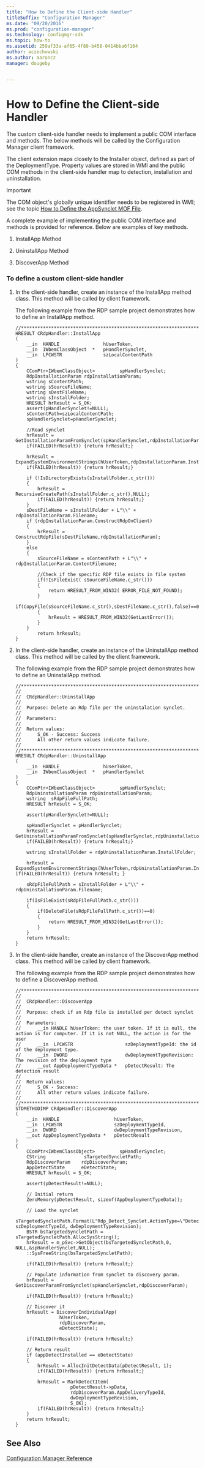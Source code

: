 ```yaml
---
title: "How to Define the Client-side Handler"
titleSuffix: "Configuration Manager"
ms.date: "09/20/2016"
ms.prod: "configuration-manager"
ms.technology: configmgr-sdk
ms.topic: how-to
ms.assetid: 259af33a-af65-4f80-b458-0414bba6f164
author: aczechowski
ms.author: aaroncz
manager: dougeby


---
```

# How to Define the Client-side Handler
The custom client-side handler needs to implement a public COM interface and methods. The below methods will be called by the Configuration Manager client framework.  

 The client extension maps closely to the Installer object, defined as part of the DeploymentType. Property values are stored in WMI and the public COM methods in the client-side handler map to detection, installation and uninstallation.  

> [!IMPORTANT]
>  The COM object's globally unique identifier needs to be registered in WMI; see the topic [How to Define the AppSynclet MOF File](../../develop/apps/how-to-define-the-appsynclet-mof-file.md).  

 A complete example of implementing the public COM interface and methods is provided for reference. Below are examples of key methods.  

1.  InstallApp Method  

2.  UninstallApp Method  

3.  DiscoverApp Method  

### To define a custom client-side handler  

1.  In the client-side handler, create an instance of the InstallApp method class. This method will be called by client framework.  

     The following example from the RDP sample project demonstrates how to define an InstallApp method.  

    ```  
    //***********************************************************************  
    HRESULT CRdpHandler::InstallApp  
    (  
        __in  HANDLE                hUserToken,   
        __in  IWbemClassObject  *   pHandlerSynclet,   
        __in  LPCWSTR               szLocalContentPath  
    )   
    {  
        CComPtr<IWbemClassObject>         spHandlerSynclet;   
        RdpInstallationParam rdpInstallationParam;   
        wstring sContentPath;   
        wstring sSourceFileName;   
        wstring sDestFileName;   
        wstring sInstallFolder;   
        HRESULT hrResult = S_OK;   
        assert(pHandlerSynclet!=NULL);   
        sContentPath=szLocalContentPath;   
        spHandlerSynclet=pHandlerSynclet;   

        //Read synclet  
        hrResult = GetInstallationParamFromSynclet(spHandlerSynclet,rdpInstallationParam);   
        if(FAILED(hrResult)) {return hrResult;}   

        hrResult = ExpandSystemEnvironmentStrings(hUserToken,rdpInstallationParam.InstallFolder.c_str(),sInstallFolder);   
        if(FAILED(hrResult)) {return hrResult;}   

        if (!IsDirectoryExists(sInstallFolder.c_str()))  
        {  
            hrResult = RecursiveCreatePath(sInstallFolder.c_str(),NULL);   
            if(FAILED(hrResult)) {return hrResult;}   
        }  
        sDestFileName = sInstallFolder + L"\\" + rdpInstallationParam.Filename;   
        if (rdpInstallationParam.ConstructRdpOnClient)   
        {  
            hrResult = ConstructRdpFile(sDestFileName,rdpInstallationParam);   
        }  
        else  
        {  
            sSourceFileName = sContentPath + L"\\" + rdpInstallationParam.ContentFilename;   

            //Check if the specific RDP file exists in file system  
            if(!IsFileExist( sSourceFileName.c_str()))  
            {  
                return HRESULT_FROM_WIN32( ERROR_FILE_NOT_FOUND);   
            }  
            if(CopyFile(sSourceFileName.c_str(),sDestFileName.c_str(),false)==0)   
            {  
                hrResult = HRESULT_FROM_WIN32(GetLastError());  
            }  
        }  
            return hrResult;   
    }  
    ```  

2.  In the client-side handler, create an instance of the UninstallApp method class. This method will be called by the client framework.  

     The following example from the RDP sample project demonstrates how to define an UninstallApp method.  

    ```  
    //***********************************************************************  
    //  
    //  CRdpHandler::UninstallApp  
    //  
    //  Purpose: Delete an Rdp file per the uninstalation synclet.   
    //  
    //  Parameters:   
    //  
    //  Return values:   
    //      S_OK - Success: Success  
    //      All other return values indicate failure.   
    //  
    //**********************************************************************  
    HRESULT CRdpHandler::UninstallApp  
    (  
        __in  HANDLE                hUserToken,   
        __in  IWbemClassObject  *   pHandlerSynclet  
    )   
    {  
        CComPtr<IWbemClassObject>         spHandlerSynclet;   
        RdpUninstallationParam rdpUninstallationParam;   
        wstring  sRdpFileFullPath;   
        HRESULT hrResult = S_OK;   

        assert(pHandlerSynclet!=NULL);   

        spHandlerSynclet = pHandlerSynclet;   
        hrResult = GetUninstallationParamFromSynclet(spHandlerSynclet,rdpUninstallationParam);   
        if(FAILED(hrResult)) {return hrResult;}   

        wstring sInstallFolder = rdpUninstallationParam.InstallFolder;   

        hrResult = ExpandSystemEnvironmentStrings(hUserToken,rdpUninstallationParam.InstallFolder.c_str(),sInstallFolder);    if(FAILED(hrResult)) {return hrResult; }   

        sRdpFileFullPath = sInstallFolder + L"\\" + rdpUninstallationParam.Filename;   

        if(IsFileExist(sRdpFileFullPath.c_str()))  
        {  
            if(DeleteFile(sRdpFileFullPath.c_str())==0)   
            {  
                return HRESULT_FROM_WIN32(GetLastError());  
            }  
        }  
        return hrResult;   
    }  
    ```  

3.  In the client-side handler, create an instance of the DiscoverApp method class. This method will be called by client framework.  

     The following example from the RDP sample project demonstrates how to define a DiscoverApp method.  

    ```  
    //***********************************************************************  
    //  
    //  CRdpHandler::DiscoverApp  
    //  
    //  Purpose: check if an Rdp file is installed per detect synclet  
    //  
    //  Parameters:   
    //      __in HANDLE hUserToken: the user token. If it is null, the action is for computer. If it is not NULL, the action is for the user  
    //      __in  LPCWSTR                   szDeploymentTypeId: the id of the deployment type.   
    //      __in  DWORD                     dwDeploymentTypeRevision: The revision of the deployment type  
    //      __out AppDeploymentTypeData *   pDetectResult: The detection result  
    //  
    //  Return values:   
    //      S_OK - Success:   
    //      All other return values indicate failure.   
    //  
    //**********************************************************************  
    STDMETHODIMP CRdpHandler::DiscoverApp  
    (  
        __in  HANDLE                    hUserToken,   
        __in  LPCWSTR                   szDeploymentTypeId,   
        __in  DWORD                     dwDeploymentTypeRevision,   
        __out AppDeploymentTypeData *   pDetectResult  
    )   
    {  
        CComPtr<IWbemClassObject>         spHandlerSynclet;   
        CString              sTargetedSyncletPath;   
        RdpDiscoverParam    rdpDiscoverParam;   
        AppDetectState      eDetectState;   
        HRESULT hrResult = S_OK;   

        assert(pDetectResult!=NULL);   

        // Initial return  
        ZeroMemory(pDetectResult, sizeof(AppDeploymentTypeData));   

        // Load the synclet  
        sTargetedSyncletPath.Format(L"Rdp_Detect_Synclet.ActionType=\"Detect\",AppDeliveryTypeId=\"%s\",Revision=%d", szDeploymentTypeId, dwDeploymentTypeRevision);   
        BSTR bsTargetedSyncletPath = sTargetedSyncletPath.AllocSysString();  
        hrResult = m_pSvc->GetObject(bsTargetedSyncletPath,0, NULL,&spHandlerSynclet,NULL);   
        ::SysFreeString(bsTargetedSyncletPath);   

        if(FAILED(hrResult)) {return hrResult;}   

        // Populate information from synclet to discovery param.   
        hrResult = GetDiscoverParamFromSynclet(spHandlerSynclet,rdpDiscoverParam);   

        if(FAILED(hrResult)) {return hrResult;}   

        // Discover it  
        hrResult = DiscoverIndividualApp(  
                    hUserToken,   
                    rdpDiscoverParam,   
                    eDetectState);   

        if(FAILED(hrResult)) {return hrResult;}   

        // Return result  
        if (appDetectInstalled == eDetectState)   
        {  
            hrResult = AllocInitDetectData(pDetectResult, 1);   
            if(FAILED(hrResult)) {return hrResult;}   

            hrResult = MarkDetectItem(  
                        pDetectResult->pData,   
                        rdpDiscoverParam.AppDeliveryTypeId,   
                        dwDeploymentTypeRevision,   
                        S_OK);   
            if(FAILED(hrResult)) {return hrResult;}   
        }  
        return hrResult;   
    }  
    ```  

## See Also  
 [Configuration Manager Reference](../../develop/reference/configuration-manager-reference.md)

